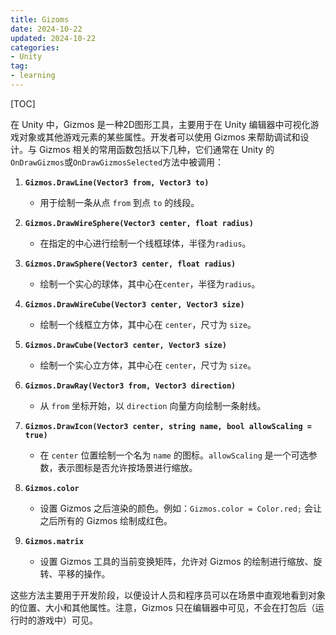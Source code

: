 ```yaml
---
title: Gizoms
date: 2024-10-22
updated: 2024-10-22
categories: 
- Unity
tag:
- learning
---
```


[TOC]

在 Unity 中，Gizmos 是一种2D图形工具，主要用于在 Unity 编辑器中可视化游戏对象或其他游戏元素的某些属性。开发者可以使用 Gizmos 来帮助调试和设计。与 Gizmos 相关的常用函数包括以下几种，它们通常在 Unity 的`OnDrawGizmos`或`OnDrawGizmosSelected`方法中被调用：

1. **`Gizmos.DrawLine(Vector3 from, Vector3 to)`**

   - 用于绘制一条从点 `from` 到点 `to` 的线段。

     

2. **`Gizmos.DrawWireSphere(Vector3 center, float radius)`**

   - 在指定的中心进行绘制一个线框球体，半径为`radius`。

     

3. **`Gizmos.DrawSphere(Vector3 center, float radius)`**

   - 绘制一个实心的球体，其中心在`center`，半径为`radius`。

     

4. **`Gizmos.DrawWireCube(Vector3 center, Vector3 size)`**

   - 绘制一个线框立方体，其中心在 `center`，尺寸为 `size`。

     

5. **`Gizmos.DrawCube(Vector3 center, Vector3 size)`**

   - 绘制一个实心立方体，其中心在 `center`，尺寸为 `size`。

     

6. **`Gizmos.DrawRay(Vector3 from, Vector3 direction)`**

   - 从 `from` 坐标开始，以 `direction` 向量方向绘制一条射线。

     

7. **`Gizmos.DrawIcon(Vector3 center, string name, bool allowScaling = true)`**

   - 在 `center` 位置绘制一个名为 `name` 的图标。`allowScaling` 是一个可选参数，表示图标是否允许按场景进行缩放。

     

8. **`Gizmos.color`**

   - 设置 Gizmos 之后渲染的颜色。例如：`Gizmos.color = Color.red;` 会让之后所有的 Gizmos 绘制成红色。

     

9. **`Gizmos.matrix`**

   - 设置 Gizmos 工具的当前变换矩阵，允许对 Gizmos 的绘制进行缩放、旋转、平移的操作。

     

这些方法主要用于开发阶段，以便设计人员和程序员可以在场景中直观地看到对象的位置、大小和其他属性。注意，Gizmos 只在编辑器中可见，不会在打包后（运行时的游戏中）可见。

